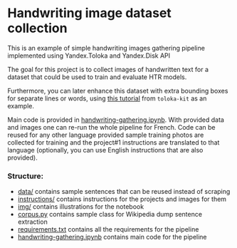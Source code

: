 # Handwriting image dataset collection
This is an example of simple handwriting images gathering pipeline implemented using Yandex.Toloka and Yandex.Disk API

The goal for this project is to collect images of handwritten text for a dataset that could be used to train and evaluate HTR models.

Furthermore, you can later enhance this dataset with extra bounding boxes for separate lines or words, using [this tutorial](https://github.com/Toloka/toloka-kit/blob/main/examples/1.computer_vision/object_detection/image_segmentation.ipynb) from `toloka-kit` as an example.

Main code is provided in [handwriting-gathering.ipynb](handwriting-gathering.ipynb). With provided data and images one can re-run the whole pipeline for French. Code can be reused for any other language provided sample training photos are collected for training and the project#1 instructions are translated to that language (optionally, you can use English instructions that are also provided). 

### Structure:

- [data/](data) contains sample sentences that can be reused instead of scraping
- [instructions/](instructions) contains instructions for the projects and images for them
- [img/](img) contains illustrations for the notebook
- [corpus.py](corpus.py) contains sample class for Wikipedia dump sentence extraction
- [requirements.txt](requirements.txt)  contains all the requirements for the pipeline
- [handwriting-gathering.ipynb](handwriting-gathering.ipynb) contains main code for the pipeline
